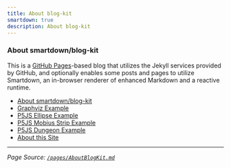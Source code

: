 ```yaml
---
title: About blog-kit
smartdown: true
description: About blog-kit
---
```


### About smartdown/blog-kit

This is a [GitHub Pages](https://pages.github.com)-based blog that utilizes the Jekyll services provided by GitHub, and optionally enables some posts and pages to utilize Smartdown, an in-browser renderer of enhanced Markdown and a reactive runtime.

- [About smartdown/blog-kit](/pages/AboutBlogKit)
- [Graphviz Example](/pages/Graphviz)
- [P5JS Ellipse Example](/pages/Ellipse)
- [P5JS Mobius Strip Example](/pages/Mobius)
- [P5JS Dungeon Example](/pages/Dungeon)
- [About this Site](/pages/About)

---

*Page Source: [`/pages/AboutBlogKit.md`](/pages/AboutBlogKit.md#-blank)*
